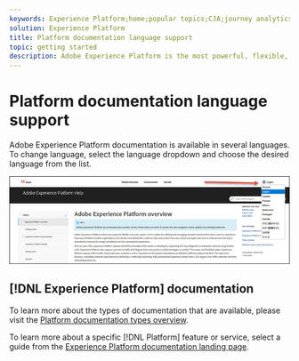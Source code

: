 ```yaml
---
keywords: Experience Platform;home;popular topics;CJA;journey analytics;customer journey analytics;campaign orchestration;orchestration;customer journey;journey;journey orchestration;capability;region
solution: Experience Platform
title: Platform documentation language support
topic: getting started
description: Adobe Experience Platform is the most powerful, flexible, and open system on the market for building and managing complete solutions that drive customer experience. Experience Platform enables organizations to centralize and standardize customer data and content from any system and apply data science and machine learning to dramatically improve the design and delivery of rich, personalized experiences.
---
```


# Platform documentation language support

Adobe Experience Platform documentation is available in several languages. To change language, select the language dropdown and choose the desired language from the list.

![image](../images/overview/lang.jpg)

## [!DNL Experience Platform] documentation

To learn more about the types of documentation that are available, please visit the [Platform documentation types overview](overview.md). 

To learn more about a specific [!DNL Platform] feature or service, select a guide from the [Experience Platform documentation landing page](https://experienceleague.adobe.com/docs/experience-platform.html).